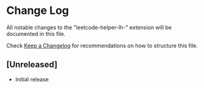 # Change Log

All notable changes to the "leetcode-helper-lh-" extension will be documented in this file.

Check [Keep a Changelog](http://keepachangelog.com/) for recommendations on how to structure this file.

## [Unreleased]

- Initial release